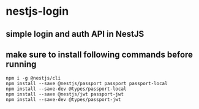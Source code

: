 # nestjs-login

## simple login and auth API in NestJS

## make sure to install following commands before running
```
npm i -g @nestjs/cli 
npm install --save @nestjs/passport passport passport-local 
npm install --save-dev @types/passport-local 
npm install --save @nestjs/jwt passport-jwt 
npm install --save-dev @types/passport-jwt 
```
